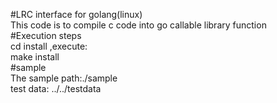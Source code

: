 #LRC interface for golang(linux)  
This code is to compile c code into go callable library function  
#Execution steps  
cd install ,execute:  
  make install  
#sample  
The sample path:./sample  
test data: ../../testdata  

